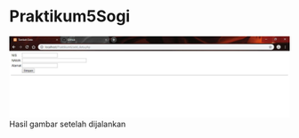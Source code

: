 # Praktikum5Sogi
![alt text](https://github.com/nofelasogi/Praktikum5Sogi/blob/master/1.JPG)
Hasil gambar setelah dijalankan
